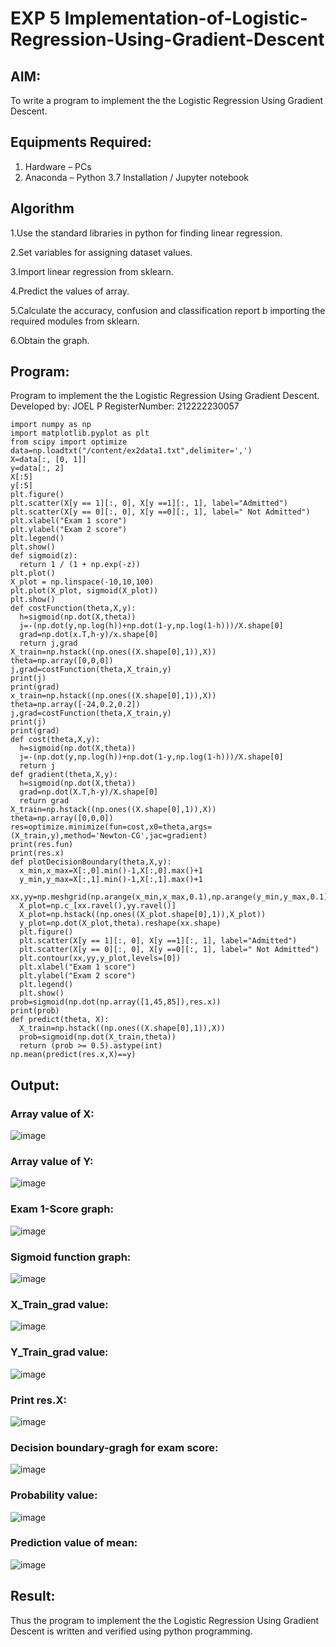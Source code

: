 # EXP 5 Implementation-of-Logistic-Regression-Using-Gradient-Descent

## AIM:
To write a program to implement the the Logistic Regression Using Gradient Descent.

## Equipments Required:
1. Hardware – PCs
2. Anaconda – Python 3.7 Installation / Jupyter notebook

## Algorithm
1.Use the standard libraries in python for finding linear regression.

2.Set variables for assigning dataset values.

3.Import linear regression from sklearn.

4.Predict the values of array.

5.Calculate the accuracy, confusion and classification report b importing the required modules from sklearn.

6.Obtain the graph.

## Program:
Program to implement the the Logistic Regression Using Gradient Descent.
Developed by: JOEL P
RegisterNumber: 212222230057
```
import numpy as np
import matplotlib.pyplot as plt
from scipy import optimize
data=np.loadtxt("/content/ex2data1.txt",delimiter=',')
X=data[:, [0, 1]]
y=data[:, 2]
X[:5]
y[:5]
plt.figure()
plt.scatter(X[y == 1][:, 0], X[y ==1][:, 1], label="Admitted")
plt.scatter(X[y == 0][:, 0], X[y ==0][:, 1], label=" Not Admitted")
plt.xlabel("Exam 1 score")
plt.ylabel("Exam 2 score")
plt.legend()
plt.show()
def sigmoid(z):
  return 1 / (1 + np.exp(-z))
plt.plot()
X_plot = np.linspace(-10,10,100)
plt.plot(X_plot, sigmoid(X_plot))
plt.show()
def costFunction(theta,X,y):
  h=sigmoid(np.dot(X,theta))
  j=-(np.dot(y,np.log(h))+np.dot(1-y,np.log(1-h)))/X.shape[0]
  grad=np.dot(x.T,h-y)/x.shape[0]
  return j,grad
X_train=np.hstack((np.ones((X.shape[0],1)),X))
theta=np.array([0,0,0])
j,grad=costFunction(theta,X_train,y)
print(j)
print(grad)
x_train=np.hstack((np.ones((X.shape[0],1)),X))
theta=np.array([-24,0.2,0.2])
j,grad=costFunction(theta,X_train,y)
print(j)
print(grad)
def cost(theta,X,y):
  h=sigmoid(np.dot(X,theta))
  j=-(np.dot(y,np.log(h))+np.dot(1-y,np.log(1-h)))/X.shape[0]
  return j
def gradient(theta,X,y):
  h=sigmoid(np.dot(X,theta))
  grad=np.dot(X.T,h-y)/X.shape[0]
  return grad
X_train=np.hstack((np.ones((X.shape[0],1)),X))
theta=np.array([0,0,0])
res=optimize.minimize(fun=cost,x0=theta,args=(X_train,y),method='Newton-CG',jac=gradient)
print(res.fun)
print(res.x)
def plotDecisionBoundary(theta,X,y):
  x_min,x_max=X[:,0].min()-1,X[:,0].max()+1
  y_min,y_max=X[:,1].min()-1,X[:,1].max()+1
  xx,yy=np.meshgrid(np.arange(x_min,x_max,0.1),np.arange(y_min,y_max,0.1))
  X_plot=np.c_[xx.ravel(),yy.ravel()]
  X_plot=np.hstack((np.ones((X_plot.shape[0],1)),X_plot))
  y_plot=np.dot(X_plot,theta).reshape(xx.shape)
  plt.figure()
  plt.scatter(X[y == 1][:, 0], X[y ==1][:, 1], label="Admitted")
  plt.scatter(X[y == 0][:, 0], X[y ==0][:, 1], label=" Not Admitted")
  plt.contour(xx,yy,y_plot,levels=[0])
  plt.xlabel("Exam 1 score")
  plt.ylabel("Exam 2 score")
  plt.legend()
  plt.show()
prob=sigmoid(np.dot(np.array([1,45,85]),res.x))
print(prob)
def predict(theta, X):
  X_train=np.hstack((np.ones((X.shape[0],1)),X))
  prob=sigmoid(np.dot(X_train,theta))
  return (prob >= 0.5).astype(int)
np.mean(predict(res.x,X)==y)
```
## Output:
### Array value of X:
![image](https://github.com/Brindha77/-Implementation-of-Logistic-Regression-Using-Gradient-Descent/assets/118889143/d2ae898a-254e-4bb6-8287-85471943f310)
### Array value of Y:
![image](https://github.com/Brindha77/-Implementation-of-Logistic-Regression-Using-Gradient-Descent/assets/118889143/081abc04-623f-4cca-9b81-a0544d8b5c69)
### Exam 1-Score graph:
![image](https://github.com/Brindha77/-Implementation-of-Logistic-Regression-Using-Gradient-Descent/assets/118889143/e5324611-68e0-4a45-b85a-ef44a2bef856)
### Sigmoid function graph:
![image](https://github.com/Brindha77/-Implementation-of-Logistic-Regression-Using-Gradient-Descent/assets/118889143/71d11017-566c-4850-8f73-43428f9f2369)
### X_Train_grad value:
![image](https://github.com/Brindha77/-Implementation-of-Logistic-Regression-Using-Gradient-Descent/assets/118889143/095605bc-1834-4a65-ac74-d0b2c5a75231)
### Y_Train_grad value:
![image](https://github.com/Brindha77/-Implementation-of-Logistic-Regression-Using-Gradient-Descent/assets/118889143/778a2f58-57b2-493b-8096-269f0618dc33)
### Print res.X:
![image](https://github.com/Brindha77/-Implementation-of-Logistic-Regression-Using-Gradient-Descent/assets/118889143/760cccb9-84ff-4e14-8328-b505c6bfed6f)
### Decision boundary-gragh for exam score:
![image](https://github.com/Brindha77/-Implementation-of-Logistic-Regression-Using-Gradient-Descent/assets/118889143/23be234f-1d03-4273-b869-a3b271c1883b)
### Probability value:
![image](https://github.com/Brindha77/-Implementation-of-Logistic-Regression-Using-Gradient-Descent/assets/118889143/d40871f1-acef-4abe-b197-2443d5810318)
### Prediction value of mean:
![image](https://github.com/Brindha77/-Implementation-of-Logistic-Regression-Using-Gradient-Descent/assets/118889143/9a117131-6df3-460a-aa65-8185815f55fa)

## Result:
Thus the program to implement the the Logistic Regression Using Gradient Descent is written and verified using python programming.

